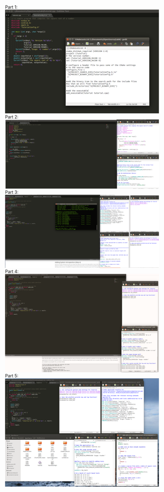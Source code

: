 Part 1: ![part 1](part1.png)
Part 2: ![part 2](part2.png)
Part 3: ![part 3](part3.png)
Part 4: ![part 4](part4.png)
Part 5: ![part 5](part5.png)
